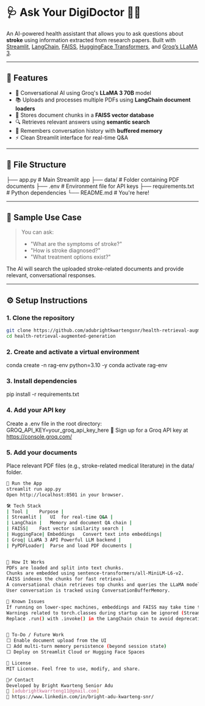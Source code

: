 # 🩺 Ask Your DigiDoctor 👨‍⚕️

An AI-powered health assistant that allows you to ask questions about **stroke** using information extracted from research papers. Built with [Streamlit](https://streamlit.io/), [LangChain](https://www.langchain.com/), [FAISS](https://github.com/facebookresearch/faiss), [HuggingFace Transformers](https://huggingface.co/), and [Groq’s LLaMA 3](https://groq.com/).

---

## 🚀 Features

- 🧠 Conversational AI using Groq's **LLaMA 3 70B** model
- 📚 Uploads and processes multiple PDFs using **LangChain document loaders**
- 📎 Stores document chunks in a **FAISS vector database**
- 🔍 Retrieves relevant answers using **semantic search**
- 💬 Remembers conversation history with **buffered memory**
- ⚡ Clean Streamlit interface for real-time Q&A

---

## 📁 File Structure
├── app.py # Main Streamlit app
├── data/ # Folder containing PDF documents
├── .env # Environment file for API keys
├── requirements.txt # Python dependencies
└── README.md # You're here! 

---

## 🧪 Sample Use Case

> You can ask:  
> - "What are the symptoms of stroke?"  
> - "How is stroke diagnosed?"  
> - "What treatment options exist?"  

The AI will search the uploaded stroke-related documents and provide relevant, conversational responses.

---

## ⚙️ Setup Instructions

### 1. Clone the repository

```bash
git clone https://github.com/adubrightkwartengsnr/health-retrieval-augmented-generation.git
cd health-retrieval-augmented-generation
```


### 2. Create and activate a virtual environment
conda create -n rag-env python=3.10 -y
conda activate rag-env


### 3. Install dependencies
pip install -r requirements.txt

### 4. Add your API key
Create a .env file in the root directory:
GROQ_API_KEY=your_groq_api_key_here
🔐 Sign up for a Groq API key at https://console.groq.com/

### 5. Add your documents
Place relevant PDF files (e.g., stroke-related medical literature) in the data/ folder.

```bash
🏃 Run the App
streamlit run app.py
Open http://localhost:8501 in your browser.

🛠️ Tech Stack
| Tool |	Purpose |
| Streamlit |	UI  for real-time Q&A |
| LangChain |	Memory and document QA chain |
| FAISS|	Fast vector similarity search |
| HuggingFace| Embeddings	Convert text into embeddings| 
| Groq| LLaMA 3 API	Powerful LLM backend |
| PyPDFLoader|	Parse and load PDF documents |


🧠 How It Works
PDFs are loaded and split into text chunks.
Chunks are embedded using sentence-transformers/all-MiniLM-L6-v2.
FAISS indexes the chunks for fast retrieval.
A conversational chain retrieves top chunks and queries the LLaMA model.
User conversation is tracked using ConversationBufferMemory.

🐛 Known Issues
If running on lower-spec machines, embeddings and FAISS may take time to load.
Warnings related to torch.classes during startup can be ignored (Streamlit internal behavior).
Replace .run() with .invoke() in the LangChain chain to avoid deprecation warnings.


📌 To-Do / Future Work
⬜ Enable document upload from the UI
⬜ Add multi-turn memory persistence (beyond session state)
⬜ Deploy on Streamlit Cloud or Hugging Face Spaces

📜 License
MIT License. Feel free to use, modify, and share.

🙋‍♂️ Contact
Developed by Bright Kwarteng Senior Adu
📧 [adubrightkwarrteng11@gmail.com]
🔗 https://www.linkedin.com/in/bright-adu-kwarteng-snr/

```